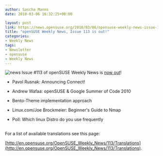 ```yaml
---
author: Sascha Manns
date: 2010-03-06 16:32:25+00:00

layout: post
link: https://news.opensuse.org/2010/03/06/opensuse-weekly-news-issue-113-is-out/
title: "openSUSE Weekly News, Issue 113 is out!"
categories:
- Weekly News
tags:
- Newsletter
- opensuse
- Weekly News
---
```

![news](http://static.opensuse.org/images/knewsticker.png) Issue #113 of openSUSE Weekly News is [now out](http://en.opensuse.org/OpenSUSE_Weekly_News/113)!




	
  * Pavol Rusnak: Announcing Connect!

	
  * Andrew Wafaa: openSUSE & Google  Summer of Code 2010

	
  * Bento-Theme implementation approach

	
  * Linux.com/Joe Brockmeier: Beginner's  Guide to Nmap

	
  * Poll: Which linux Distro do you use  frequently






## 






For a list of available translations see this page:

[http://en.opensuse.org/OpenSUSE_Weekly_News/113/Translations](http://en.opensuse.org/OpenSUSE_Weekly_News/113/Translations).		

